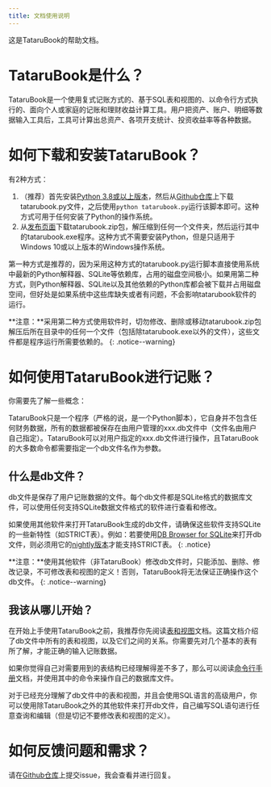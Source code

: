 ```yaml
---
title: 文档使用说明
---
```

这是TataruBook的帮助文档。

# TataruBook是什么？

TataruBook是一个使用复式记账方式的、基于SQL表和视图的、以命令行方式执行的、面向个人或家庭的记账和理财收益计算工具。用户把资产、账户、明细等数据输入工具后，工具可计算出总资产、各项开支统计、投资收益率等各种数据。

# 如何下载和安装TataruBook？

有2种方式：

1. （推荐）首先安装[Python 3.8或以上版本](https://www.python.org/downloads/)，然后从[Github仓库](https://github.com/Goalsum/TataruBook)上下载tatarubook.py文件，之后使用`python tatarubook.py`运行该脚本即可。这种方式可用于任何安装了Python的操作系统。
1. 从[发布页面](https://github.com/Goalsum/TataruBook/releases)下载tatarubook.zip包，解压缩到任何一个文件夹，然后运行其中的tatarubook.exe程序。这种方式不需要安装Python，但是只适用于Windows 10或以上版本的Windows操作系统。

第一种方式是推荐的，因为采用这种方式的tatarubook.py运行脚本直接使用系统中最新的Python解释器、SQLite等依赖库，占用的磁盘空间极小。如果用第二种方式，则Python解释器、SQLite以及其他依赖的Python库都会被下载并占用磁盘空间，但好处是如果系统中这些库缺失或者有问题，不会影响tatarubook软件的运行。

**注意：**采用第二种方式使用软件时，切勿修改、删除或移动tatarubook.zip包解压后所在目录中的任何一个文件（包括除tatarubook.exe以外的文件），这些文件都是程序运行所需要依赖的。
{: .notice--warning}

# 如何使用TataruBook进行记账？

你需要先了解一些概念：

TataruBook只是一个程序（严格的说，是一个Python脚本），它自身并不包含任何财务数据，所有的数据都被保存在由用户管理的xxx.db文件中（文件名由用户自己指定）。TataruBook可以对用户指定的xxx.db文件进行操作，且TataruBook的大多数命令都需要指定一个db文件名作为参数。

## 什么是db文件？

db文件是保存了用户记账数据的文件。每个db文件都是SQLite格式的数据库文件，可以使用任何支持SQLite数据文件格式的软件进行查看和修改。

如果使用其他软件来打开TataruBook生成的db文件，请确保这些软件支持SQLite的一些新特性（如STRICT表）。例如：若要使用[DB Browser for SQLite](https://sqlitebrowser.org/)来打开db文件，则必须用它的[nightly版本](https://nightlies.sqlitebrowser.org/latest/)才能支持STRICT表。
{: .notice}

**注意：**使用其他软件（非TataruBook）修改db文件时，只能添加、删除、修改记录，不可修改表和视图的定义！否则，TataruBook将无法保证正确操作这个db文件。
{: .notice--warning}

## 我该从哪儿开始？

在开始上手使用TataruBook之前，我推荐你先阅读[表和视图](/table_view.html)文档。这篇文档介绍了db文件中所有的表和视图，以及它们之间的关系。你需要先对几个基本的表有所了解，才能正确的输入记账数据。

如果你觉得自己对需要用到的表结构已经理解得差不多了，那么可以阅读[命令行手册](/commands.html)文档，并使用其中的命令来操作自己的数据库文件。

对于已经充分理解了db文件中的表和视图，并且会使用SQL语言的高级用户，你可以使用除TataruBook之外的其他软件来打开db文件，自己编写SQL语句进行任意查询和编辑（但是切记不要修改表和视图的定义）。

# 如何反馈问题和需求？

请在[Github仓库](https://github.com/Goalsum/TataruBook)上提交issue，我会查看并进行回复。
